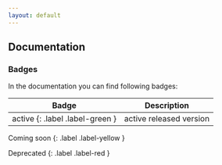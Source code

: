 ```yaml
---
layout: default
---
```


## Documentation

### Badges

In the documentation you can find following badges:

| Badge | Description |
|---|---|
| active {: .label .label-green } | active released version |


Coming soon
{: .label .label-yellow }

Deprecated
{: .label .label-red }
